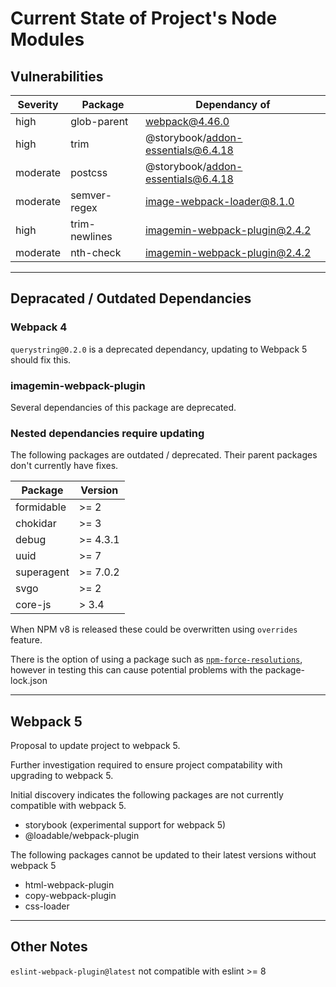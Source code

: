 # Current State of Project's Node Modules

## Vulnerabilities

| Severity | Package       | Dependancy of                      |
| -------- | ------------- | ---------------------------------- |
| high     | glob-parent   | webpack@4.46.0                     |
| high     | trim          | @storybook/addon-essentials@6.4.18 |
| moderate | postcss       | @storybook/addon-essentials@6.4.18 |
| moderate | semver-regex  | image-webpack-loader@8.1.0         |
| high     | trim-newlines | imagemin-webpack-plugin@2.4.2      |
| moderate | nth-check     | imagemin-webpack-plugin@2.4.2      |

---

## Depracated / Outdated Dependancies

### Webpack 4

`querystring@0.2.0` is a deprecated dependancy, updating to Webpack 5 should fix this.

### imagemin-webpack-plugin

Several dependancies of this package are deprecated.

### Nested dependancies require updating

The following packages are outdated / deprecated. Their parent packages don't currently have fixes.

| Package    | Version  |
| ---------- | -------- |
| formidable | >= 2     |
| chokidar   | >= 3     |
| debug      | >= 4.3.1 |
| uuid       | >= 7     |
| superagent | >= 7.0.2 |
| svgo       | >= 2     |
| core-js    | > 3.4    |

When NPM v8 is released these could be overwritten using `overrides` feature.

There is the option of using a package such as [`npm-force-resolutions`](https://www.npmjs.com/package/npm-force-resolutions), however in testing this can cause potential problems with the package-lock.json

---

## Webpack 5

Proposal to update project to webpack 5.

Further investigation required to ensure project compatability with upgrading to webpack 5.

Initial discovery indicates the following packages are not currently compatible with webpack 5.

- storybook (experimental support for webpack 5)
- @loadable/webpack-plugin

The following packages cannot be updated to their latest versions without webpack 5

- html-webpack-plugin
- copy-webpack-plugin
- css-loader

---

## Other Notes

`eslint-webpack-plugin@latest` not compatible with eslint >= 8
